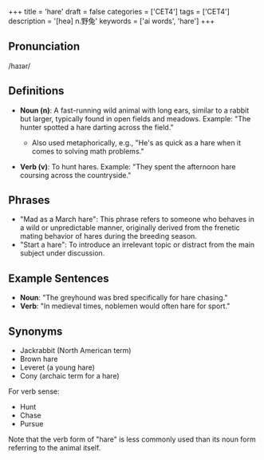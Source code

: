 +++
title = 'hare'
draft = false
categories = ['CET4']
tags = ['CET4']
description = '[heə] n.野兔'
keywords = ['ai words', 'hare']
+++

## Pronunciation
/haɪər/

## Definitions
- **Noun (n)**: A fast-running wild animal with long ears, similar to a rabbit but larger, typically found in open fields and meadows. Example: "The hunter spotted a hare darting across the field."
  - Also used metaphorically, e.g., "He's as quick as a hare when it comes to solving math problems."
  
- **Verb (v)**: To hunt hares. Example: "They spent the afternoon hare coursing across the countryside."

## Phrases
- "Mad as a March hare": This phrase refers to someone who behaves in a wild or unpredictable manner, originally derived from the frenetic mating behavior of hares during the breeding season.
- "Start a hare": To introduce an irrelevant topic or distract from the main subject under discussion.

## Example Sentences
- **Noun**: "The greyhound was bred specifically for hare chasing."
- **Verb**: "In medieval times, noblemen would often hare for sport."

## Synonyms
- Jackrabbit (North American term)
- Brown hare
- Leveret (a young hare)
- Cony (archaic term for a hare) 

For verb sense:
- Hunt
- Chase
- Pursue

Note that the verb form of "hare" is less commonly used than its noun form referring to the animal itself.
